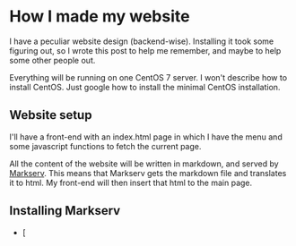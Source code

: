 # How I made my website
I have a peculiar website design (backend-wise). Installing it took some figuring out, so I wrote this post to help me remember, and maybe to help some other people out.

Everything will be running on one CentOS 7 server. I won't describe how to install CentOS. Just google how to install the minimal CentOS installation.

## Website setup
I'll have a front-end with an index.html page in which I have the menu and some javascript functions to fetch the current page.

All the content of the website will be written in markdown, and served by [Markserv](https://github.com/markserv/markserv). This means that Markserv gets the markdown file and translates it to html. My front-end will then insert that html to the main page.

## Installing Markserv
- [
